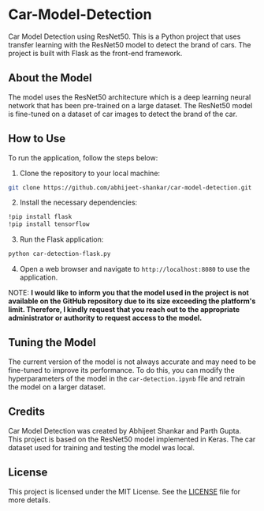 # Car-Model-Detection

Car Model Detection using ResNet50. 
This is a Python project that uses transfer learning with the ResNet50 model to detect the brand of cars. The project is built with Flask as the front-end framework.

## About the Model

The model uses the ResNet50 architecture which is a deep learning neural network that has been pre-trained on a large dataset. The ResNet50 model is fine-tuned on a dataset of car images to detect the brand of the car.

## How to Use

To run the application, follow the steps below:

1. Clone the repository to your local machine:
```bash
git clone https://github.com/abhijeet-shankar/car-model-detection.git
```
2. Install the necessary dependencies:
```bash
!pip install flask
!pip install tensorflow
```
3. Run the Flask application:
```bash
python car-detection-flask.py
```
  

4. Open a web browser and navigate to `http://localhost:8080` to use the application.

NOTE: **I would like to inform you that the model used in the project is not available on the GitHub repository due to its size exceeding the platform's limit. Therefore, I kindly request that you reach out to the appropriate administrator or authority to request access to the model.**

## Tuning the Model

The current version of the model is not always accurate and may need to be fine-tuned to improve its performance. To do this, you can modify the hyperparameters of the model in the `car-detection.ipynb` file and retrain the model on a larger dataset.

## Credits

Car Model Detection was created by  Abhijeet Shankar and Parth Gupta. This project is based on the ResNet50 model implemented in Keras. The car dataset used for training and testing the model was local.

## License

This project is licensed under the MIT License. See the [LICENSE](LICENSE) file for more details.


